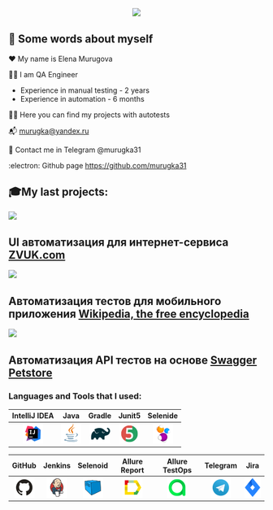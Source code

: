 <p align="center">
  <img src="https://readme-typing-svg.herokuapp.com?color=9152C0&font=Knewave&size=40&center=true&vCenter=true&lines=++Hello+everyone!;+Welcome+to+my+page!!!+++">
</p>

## :girl: Some words about myself

:heart: My name is Elena Murugova

:woman_student: I am  QA Engineer

* Experience in manual testing - 2 years
* Experience in automation - 6 months

:woman_technologist: Here you can find my projects with autotests 

:mailbox_with_mail: murugka@yandex.ru

:iphone: Contact me in Telegram @murugka31

:electron: Github page https://github.com/murugka31

## :mortar_board:My last projects:

<a href="https://github.com/murugka31/ZvukSiteTests"> <img src="https://user-images.githubusercontent.com/118747260/214104170-3a41b016-8562-4707-b03f-a80fcbb58740.jpg" width=200 heigth=80> </a>
## UI автоматизация для интернет-сервиса [ZVUK.com](https://zvuk.com/)

<a href="https://github.com/murugka31/WikipediaAppTests"> <img src="https://user-images.githubusercontent.com/118747260/235356820-cac5f8d0-b855-4d5c-85db-b5f1d5bbe814.png" width=200 heigth=80> </a>
## Автоматизация тестов для мобильного приложения [Wikipedia, the free encyclopedia](https://ru.wikipedia.org/)

<a href="https://github.com/murugka31/PetStoreTests"> <img src="https://user-images.githubusercontent.com/118747260/233849913-de578971-014f-468e-bc3b-568fab8eae84.png" width=200 heigth=80> </a>
## Автоматизация API тестов на основе  [Swagger Petstore](https://petstore.swagger.io//)

<h3 align="left">Languages and Tools that I used:</h3>

| IntelliJ IDEA | Java | Gradle | Junit5 | Selenide |
|:------:|:----:|:----:|:------:|:------:|
| <img src="https://github.com/Roman-1990/bip-test/blob/master/img/logo/Intelij_IDEA.png" width="40" height="40"> | <img src="https://github.com/Roman-1990/bip-test/blob/master/img/logo/Java.png" width="40" height="40"> | <img src="https://github.com/Roman-1990/bip-test/blob/master/img/logo/Gradle.png" width="40" height="40"> | <img src="https://github.com/Roman-1990/bip-test/blob/master/img/logo/JUnit5.png" width="40" height="40"> | <img src="https://github.com/Roman-1990/bip-test/blob/master/img/logo/Selenide.png" width="40" height="40"> |

| GitHub | Jenkins | Selenoid | Allure Report | Allure TestOps | Telegram | Jira |
|:------:|:----:|:----:|:------:|:------:|:--------:|:------:|
| <img src="https://github.com/Roman-1990/bip-test/blob/master/img/logo/Github.png" width="40" height="40"> | <img src="https://github.com/Roman-1990/bip-test/blob/master/img/logo/Jenkins.png" width="40" height="40"> | <img src="https://github.com/Roman-1990/bip-test/blob/master/img/logo/Selenoid.png" width="40" height="40"> | <img src="https://github.com/Roman-1990/bip-test/blob/master/img/logo/Allure_Report.png" width="40" height="40"> | <img src="https://github.com/Roman-1990/bip-test/blob/master/img/logo/AllureTestOps.png" width="40" height="40"> | <img src="https://github.com/Roman-1990/bip-test/blob/master/img/logo/Telegram.png" width="40" height="40"> | <img src="https://github.com/Roman-1990/bip-test/blob/master/img/logo/Jira.png" width="40" height="40"> |
